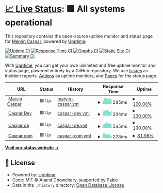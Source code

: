 # [📈 Live Status](https://marvincaspar.github.io/upptime): <!--live status--> **🟩 All systems operational**

This repository contains the open-source uptime monitor and status page for [Marvin Caspar](marvincaspar.de), powered by [Upptime](https://github.com/upptime/upptime).

[![Uptime CI](https://github.com/marvincaspar/upptime/workflows/Uptime%20CI/badge.svg)](https://github.com/marvincaspar/upptime/actions?query=workflow%3A%22Uptime+CI%22)
[![Response Time CI](https://github.com/marvincaspar/upptime/workflows/Response%20Time%20CI/badge.svg)](https://github.com/marvincaspar/upptime/actions?query=workflow%3A%22Response+Time+CI%22)
[![Graphs CI](https://github.com/marvincaspar/upptime/workflows/Graphs%20CI/badge.svg)](https://github.com/marvincaspar/upptime/actions?query=workflow%3A%22Graphs+CI%22)
[![Static Site CI](https://github.com/marvincaspar/upptime/workflows/Static%20Site%20CI/badge.svg)](https://github.com/marvincaspar/upptime/actions?query=workflow%3A%22Static+Site+CI%22)
[![Summary CI](https://github.com/marvincaspar/upptime/workflows/Summary%20CI/badge.svg)](https://github.com/marvincaspar/upptime/actions?query=workflow%3A%22Summary+CI%22)

With [Upptime](https://upptime.js.org), you can get your own unlimited and free uptime monitor and status page, powered entirely by a GitHub repository. We use [Issues](https://github.com/marvincaspar/upptime/issues) as incident reports, [Actions](https://github.com/marvincaspar/upptime/actions) as uptime monitors, and [Pages](https://marvincaspar.github.io/upptime) for the status page.

<!--start: status pages-->
<!-- This summary is generated by Upptime (https://github.com/upptime/upptime) -->
<!-- Do not edit this manually, your changes will be overwritten -->
<!-- prettier-ignore -->
| URL | Status | History | Response Time | Uptime |
| --- | ------ | ------- | ------------- | ------ |
| <img alt="" src="https://icons.duckduckgo.com/ip3/www.marvincaspar.de.ico" height="13"> [Marvin Caspar](https://www.marvincaspar.de) | 🟩 Up | [marvin-caspar.yml](https://github.com/marvincaspar/upptime/commits/HEAD/history/marvin-caspar.yml) | <details><summary><img alt="Response time graph" src="./graphs/marvin-caspar/response-time-week.png" height="20"> 285ms</summary><br><a href="https://marvincaspar.github.io/upptime/history/marvin-caspar"><img alt="Response time 237" src="https://img.shields.io/endpoint?url=https%3A%2F%2Fraw.githubusercontent.com%2Fmarvincaspar%2Fupptime%2FHEAD%2Fapi%2Fmarvin-caspar%2Fresponse-time.json"></a><br><a href="https://marvincaspar.github.io/upptime/history/marvin-caspar"><img alt="24-hour response time 245" src="https://img.shields.io/endpoint?url=https%3A%2F%2Fraw.githubusercontent.com%2Fmarvincaspar%2Fupptime%2FHEAD%2Fapi%2Fmarvin-caspar%2Fresponse-time-day.json"></a><br><a href="https://marvincaspar.github.io/upptime/history/marvin-caspar"><img alt="7-day response time 285" src="https://img.shields.io/endpoint?url=https%3A%2F%2Fraw.githubusercontent.com%2Fmarvincaspar%2Fupptime%2FHEAD%2Fapi%2Fmarvin-caspar%2Fresponse-time-week.json"></a><br><a href="https://marvincaspar.github.io/upptime/history/marvin-caspar"><img alt="30-day response time 274" src="https://img.shields.io/endpoint?url=https%3A%2F%2Fraw.githubusercontent.com%2Fmarvincaspar%2Fupptime%2FHEAD%2Fapi%2Fmarvin-caspar%2Fresponse-time-month.json"></a><br><a href="https://marvincaspar.github.io/upptime/history/marvin-caspar"><img alt="1-year response time 237" src="https://img.shields.io/endpoint?url=https%3A%2F%2Fraw.githubusercontent.com%2Fmarvincaspar%2Fupptime%2FHEAD%2Fapi%2Fmarvin-caspar%2Fresponse-time-year.json"></a></details> | <details><summary><a href="https://marvincaspar.github.io/upptime/history/marvin-caspar">100.00%</a></summary><a href="https://marvincaspar.github.io/upptime/history/marvin-caspar"><img alt="All-time uptime 100.00%" src="https://img.shields.io/endpoint?url=https%3A%2F%2Fraw.githubusercontent.com%2Fmarvincaspar%2Fupptime%2FHEAD%2Fapi%2Fmarvin-caspar%2Fuptime.json"></a><br><a href="https://marvincaspar.github.io/upptime/history/marvin-caspar"><img alt="24-hour uptime 100.00%" src="https://img.shields.io/endpoint?url=https%3A%2F%2Fraw.githubusercontent.com%2Fmarvincaspar%2Fupptime%2FHEAD%2Fapi%2Fmarvin-caspar%2Fuptime-day.json"></a><br><a href="https://marvincaspar.github.io/upptime/history/marvin-caspar"><img alt="7-day uptime 100.00%" src="https://img.shields.io/endpoint?url=https%3A%2F%2Fraw.githubusercontent.com%2Fmarvincaspar%2Fupptime%2FHEAD%2Fapi%2Fmarvin-caspar%2Fuptime-week.json"></a><br><a href="https://marvincaspar.github.io/upptime/history/marvin-caspar"><img alt="30-day uptime 100.00%" src="https://img.shields.io/endpoint?url=https%3A%2F%2Fraw.githubusercontent.com%2Fmarvincaspar%2Fupptime%2FHEAD%2Fapi%2Fmarvin-caspar%2Fuptime-month.json"></a><br><a href="https://marvincaspar.github.io/upptime/history/marvin-caspar"><img alt="1-year uptime 100.00%" src="https://img.shields.io/endpoint?url=https%3A%2F%2Fraw.githubusercontent.com%2Fmarvincaspar%2Fupptime%2FHEAD%2Fapi%2Fmarvin-caspar%2Fuptime-year.json"></a></details>
| <img alt="" src="https://icons.duckduckgo.com/ip3/caspar.dev.ico" height="13"> [Caspar Dev](https://caspar.dev) | 🟩 Up | [caspar-dev.yml](https://github.com/marvincaspar/upptime/commits/HEAD/history/caspar-dev.yml) | <details><summary><img alt="Response time graph" src="./graphs/caspar-dev/response-time-week.png" height="20"> 204ms</summary><br><a href="https://marvincaspar.github.io/upptime/history/caspar-dev"><img alt="Response time 210" src="https://img.shields.io/endpoint?url=https%3A%2F%2Fraw.githubusercontent.com%2Fmarvincaspar%2Fupptime%2FHEAD%2Fapi%2Fcaspar-dev%2Fresponse-time.json"></a><br><a href="https://marvincaspar.github.io/upptime/history/caspar-dev"><img alt="24-hour response time 230" src="https://img.shields.io/endpoint?url=https%3A%2F%2Fraw.githubusercontent.com%2Fmarvincaspar%2Fupptime%2FHEAD%2Fapi%2Fcaspar-dev%2Fresponse-time-day.json"></a><br><a href="https://marvincaspar.github.io/upptime/history/caspar-dev"><img alt="7-day response time 204" src="https://img.shields.io/endpoint?url=https%3A%2F%2Fraw.githubusercontent.com%2Fmarvincaspar%2Fupptime%2FHEAD%2Fapi%2Fcaspar-dev%2Fresponse-time-week.json"></a><br><a href="https://marvincaspar.github.io/upptime/history/caspar-dev"><img alt="30-day response time 226" src="https://img.shields.io/endpoint?url=https%3A%2F%2Fraw.githubusercontent.com%2Fmarvincaspar%2Fupptime%2FHEAD%2Fapi%2Fcaspar-dev%2Fresponse-time-month.json"></a><br><a href="https://marvincaspar.github.io/upptime/history/caspar-dev"><img alt="1-year response time 210" src="https://img.shields.io/endpoint?url=https%3A%2F%2Fraw.githubusercontent.com%2Fmarvincaspar%2Fupptime%2FHEAD%2Fapi%2Fcaspar-dev%2Fresponse-time-year.json"></a></details> | <details><summary><a href="https://marvincaspar.github.io/upptime/history/caspar-dev">100.00%</a></summary><a href="https://marvincaspar.github.io/upptime/history/caspar-dev"><img alt="All-time uptime 100.00%" src="https://img.shields.io/endpoint?url=https%3A%2F%2Fraw.githubusercontent.com%2Fmarvincaspar%2Fupptime%2FHEAD%2Fapi%2Fcaspar-dev%2Fuptime.json"></a><br><a href="https://marvincaspar.github.io/upptime/history/caspar-dev"><img alt="24-hour uptime 100.00%" src="https://img.shields.io/endpoint?url=https%3A%2F%2Fraw.githubusercontent.com%2Fmarvincaspar%2Fupptime%2FHEAD%2Fapi%2Fcaspar-dev%2Fuptime-day.json"></a><br><a href="https://marvincaspar.github.io/upptime/history/caspar-dev"><img alt="7-day uptime 100.00%" src="https://img.shields.io/endpoint?url=https%3A%2F%2Fraw.githubusercontent.com%2Fmarvincaspar%2Fupptime%2FHEAD%2Fapi%2Fcaspar-dev%2Fuptime-week.json"></a><br><a href="https://marvincaspar.github.io/upptime/history/caspar-dev"><img alt="30-day uptime 100.00%" src="https://img.shields.io/endpoint?url=https%3A%2F%2Fraw.githubusercontent.com%2Fmarvincaspar%2Fupptime%2FHEAD%2Fapi%2Fcaspar-dev%2Fuptime-month.json"></a><br><a href="https://marvincaspar.github.io/upptime/history/caspar-dev"><img alt="1-year uptime 100.00%" src="https://img.shields.io/endpoint?url=https%3A%2F%2Fraw.githubusercontent.com%2Fmarvincaspar%2Fupptime%2FHEAD%2Fapi%2Fcaspar-dev%2Fuptime-year.json"></a></details>
| <img alt="" src="https://icons.duckduckgo.com/ip3/caspar.de.ico" height="13"> [Caspar de](https://caspar.de) | 🟩 Up | [caspar-de.yml](https://github.com/marvincaspar/upptime/commits/HEAD/history/caspar-de.yml) | <details><summary><img alt="Response time graph" src="./graphs/caspar-de/response-time-week.png" height="20"> 565ms</summary><br><a href="https://marvincaspar.github.io/upptime/history/caspar-de"><img alt="Response time 615" src="https://img.shields.io/endpoint?url=https%3A%2F%2Fraw.githubusercontent.com%2Fmarvincaspar%2Fupptime%2FHEAD%2Fapi%2Fcaspar-de%2Fresponse-time.json"></a><br><a href="https://marvincaspar.github.io/upptime/history/caspar-de"><img alt="24-hour response time 444" src="https://img.shields.io/endpoint?url=https%3A%2F%2Fraw.githubusercontent.com%2Fmarvincaspar%2Fupptime%2FHEAD%2Fapi%2Fcaspar-de%2Fresponse-time-day.json"></a><br><a href="https://marvincaspar.github.io/upptime/history/caspar-de"><img alt="7-day response time 565" src="https://img.shields.io/endpoint?url=https%3A%2F%2Fraw.githubusercontent.com%2Fmarvincaspar%2Fupptime%2FHEAD%2Fapi%2Fcaspar-de%2Fresponse-time-week.json"></a><br><a href="https://marvincaspar.github.io/upptime/history/caspar-de"><img alt="30-day response time 582" src="https://img.shields.io/endpoint?url=https%3A%2F%2Fraw.githubusercontent.com%2Fmarvincaspar%2Fupptime%2FHEAD%2Fapi%2Fcaspar-de%2Fresponse-time-month.json"></a><br><a href="https://marvincaspar.github.io/upptime/history/caspar-de"><img alt="1-year response time 615" src="https://img.shields.io/endpoint?url=https%3A%2F%2Fraw.githubusercontent.com%2Fmarvincaspar%2Fupptime%2FHEAD%2Fapi%2Fcaspar-de%2Fresponse-time-year.json"></a></details> | <details><summary><a href="https://marvincaspar.github.io/upptime/history/caspar-de">100.00%</a></summary><a href="https://marvincaspar.github.io/upptime/history/caspar-de"><img alt="All-time uptime 99.90%" src="https://img.shields.io/endpoint?url=https%3A%2F%2Fraw.githubusercontent.com%2Fmarvincaspar%2Fupptime%2FHEAD%2Fapi%2Fcaspar-de%2Fuptime.json"></a><br><a href="https://marvincaspar.github.io/upptime/history/caspar-de"><img alt="24-hour uptime 100.00%" src="https://img.shields.io/endpoint?url=https%3A%2F%2Fraw.githubusercontent.com%2Fmarvincaspar%2Fupptime%2FHEAD%2Fapi%2Fcaspar-de%2Fuptime-day.json"></a><br><a href="https://marvincaspar.github.io/upptime/history/caspar-de"><img alt="7-day uptime 100.00%" src="https://img.shields.io/endpoint?url=https%3A%2F%2Fraw.githubusercontent.com%2Fmarvincaspar%2Fupptime%2FHEAD%2Fapi%2Fcaspar-de%2Fuptime-week.json"></a><br><a href="https://marvincaspar.github.io/upptime/history/caspar-de"><img alt="30-day uptime 100.00%" src="https://img.shields.io/endpoint?url=https%3A%2F%2Fraw.githubusercontent.com%2Fmarvincaspar%2Fupptime%2FHEAD%2Fapi%2Fcaspar-de%2Fuptime-month.json"></a><br><a href="https://marvincaspar.github.io/upptime/history/caspar-de"><img alt="1-year uptime 99.90%" src="https://img.shields.io/endpoint?url=https%3A%2F%2Fraw.githubusercontent.com%2Fmarvincaspar%2Fupptime%2FHEAD%2Fapi%2Fcaspar-de%2Fuptime-year.json"></a></details>
| <img alt="" src="https://icons.duckduckgo.com/ip3/caspar.com.ico" height="13"> [Caspar com](https://caspar.com) | 🟩 Up | [caspar-com.yml](https://github.com/marvincaspar/upptime/commits/HEAD/history/caspar-com.yml) | <details><summary><img alt="Response time graph" src="./graphs/caspar-com/response-time-week.png" height="20"> 223ms</summary><br><a href="https://marvincaspar.github.io/upptime/history/caspar-com"><img alt="Response time 217" src="https://img.shields.io/endpoint?url=https%3A%2F%2Fraw.githubusercontent.com%2Fmarvincaspar%2Fupptime%2FHEAD%2Fapi%2Fcaspar-com%2Fresponse-time.json"></a><br><a href="https://marvincaspar.github.io/upptime/history/caspar-com"><img alt="24-hour response time 188" src="https://img.shields.io/endpoint?url=https%3A%2F%2Fraw.githubusercontent.com%2Fmarvincaspar%2Fupptime%2FHEAD%2Fapi%2Fcaspar-com%2Fresponse-time-day.json"></a><br><a href="https://marvincaspar.github.io/upptime/history/caspar-com"><img alt="7-day response time 223" src="https://img.shields.io/endpoint?url=https%3A%2F%2Fraw.githubusercontent.com%2Fmarvincaspar%2Fupptime%2FHEAD%2Fapi%2Fcaspar-com%2Fresponse-time-week.json"></a><br><a href="https://marvincaspar.github.io/upptime/history/caspar-com"><img alt="30-day response time 195" src="https://img.shields.io/endpoint?url=https%3A%2F%2Fraw.githubusercontent.com%2Fmarvincaspar%2Fupptime%2FHEAD%2Fapi%2Fcaspar-com%2Fresponse-time-month.json"></a><br><a href="https://marvincaspar.github.io/upptime/history/caspar-com"><img alt="1-year response time 217" src="https://img.shields.io/endpoint?url=https%3A%2F%2Fraw.githubusercontent.com%2Fmarvincaspar%2Fupptime%2FHEAD%2Fapi%2Fcaspar-com%2Fresponse-time-year.json"></a></details> | <details><summary><a href="https://marvincaspar.github.io/upptime/history/caspar-com">81.96%</a></summary><a href="https://marvincaspar.github.io/upptime/history/caspar-com"><img alt="All-time uptime 98.63%" src="https://img.shields.io/endpoint?url=https%3A%2F%2Fraw.githubusercontent.com%2Fmarvincaspar%2Fupptime%2FHEAD%2Fapi%2Fcaspar-com%2Fuptime.json"></a><br><a href="https://marvincaspar.github.io/upptime/history/caspar-com"><img alt="24-hour uptime 100.00%" src="https://img.shields.io/endpoint?url=https%3A%2F%2Fraw.githubusercontent.com%2Fmarvincaspar%2Fupptime%2FHEAD%2Fapi%2Fcaspar-com%2Fuptime-day.json"></a><br><a href="https://marvincaspar.github.io/upptime/history/caspar-com"><img alt="7-day uptime 81.96%" src="https://img.shields.io/endpoint?url=https%3A%2F%2Fraw.githubusercontent.com%2Fmarvincaspar%2Fupptime%2FHEAD%2Fapi%2Fcaspar-com%2Fuptime-week.json"></a><br><a href="https://marvincaspar.github.io/upptime/history/caspar-com"><img alt="30-day uptime 91.00%" src="https://img.shields.io/endpoint?url=https%3A%2F%2Fraw.githubusercontent.com%2Fmarvincaspar%2Fupptime%2FHEAD%2Fapi%2Fcaspar-com%2Fuptime-month.json"></a><br><a href="https://marvincaspar.github.io/upptime/history/caspar-com"><img alt="1-year uptime 98.63%" src="https://img.shields.io/endpoint?url=https%3A%2F%2Fraw.githubusercontent.com%2Fmarvincaspar%2Fupptime%2FHEAD%2Fapi%2Fcaspar-com%2Fuptime-year.json"></a></details>

<!--end: status pages-->

[**Visit our status website →**](https://marvincaspar.github.io/upptime)

## 📄 License

- Powered by: [Upptime](https://github.com/upptime/upptime)
- Code: [MIT](./LICENSE) © [Anand Chowdhary](https://anandchowdhary.com), supported by [Pabio](https://pabio.com)
- Data in the `./history` directory: [Open Database License](https://opendatacommons.org/licenses/odbl/1-0/)
